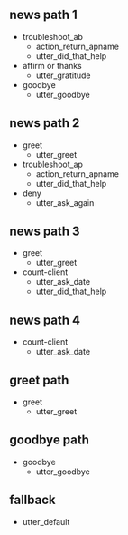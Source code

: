 ## news path 1
* troubleshoot_ab
  - action_return_apname
  - utter_did_that_help
* affirm or thanks
  - utter_gratitude
* goodbye
  - utter_goodbye

## news path 2
* greet
  - utter_greet
* troubleshoot_ap
  - action_return_apname
  - utter_did_that_help
* deny
  - utter_ask_again

## news path 3
* greet
  - utter_greet
* count-client
  - utter_ask_date
  - utter_did_that_help

## news path 4
* count-client
  - utter_ask_date

## greet path
* greet
  - utter_greet

## goodbye path
* goodbye
  - utter_goodbye

## fallback
- utter_default